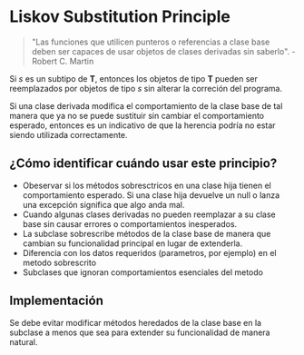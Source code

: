 # Liskov Substitution Principle

> "Las funciones que utilicen punteros o referencias a clase base deben ser capaces de usar objetos de clases derivadas sin saberlo". -Robert C. Martin

Si _s_ es un subtipo de **T**, entonces los objetos de tipo **T** pueden ser reemplazados por objetos de tipo _s_ sin alterar la correción del programa.

Si una clase derivada modifica el comportamiento de la clase base de tal manera que ya no se puede sustituir sin cambiar el comportamiento esperado, entonces es un indicativo de que la herencia podría no estar siendo utilizada correctamente.

## ¿Cómo identificar cuándo usar este principio?

- Obeservar si los métodos sobresctricos en una clase hija tienen el comportamiento esperado. Si una clase hija devuelve un null o lanza una excepción significa que algo anda mal.
- Cuando algunas clases derivadas no pueden reemplazar a su clase base sin causar errores o comportamientos inesperados.
- La subclase sobrescribe métodos de la clase base de manera que cambian su funcionalidad principal en lugar de extenderla.
- Diferencia con los datos requeridos (parametros, por ejemplo) en el metodo sobrescrito
- Subclases que ignoran comportamientos esenciales del metodo

## Implementación

Se debe evitar modificar métodos heredados de la clase base en la subclase a menos que sea para extender su funcionalidad de manera natural.
